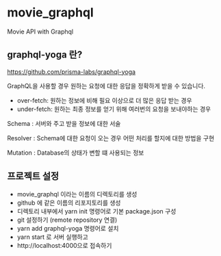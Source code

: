 # movie_graphql
Movie API with Graphql

## graphql-yoga 란?
https://github.com/prisma-labs/graphql-yoga

GraphQL을 사용할 경우 원하는 요청에 대한 응답을 정확하게 받을 수 있습니다.
- over-fetch: 원하는 정보에 비해 필요 이상으로 더 많은 응답 받는 경우
- under-fetch: 원하는 최종 정보를 얻기 위해 여러번의 요청을 보내야하는 경우

Schema
: 서버와 주고 받을 정보에 대한 서술

Resolver
: Schema에 대한 요청이 오는 경우 어떤 처리를 할지에 대한 방법을 구현

Mutation
: Database의 상태가 변할 떄 사용되는 정보

## 프로젝트 설정
- movie_graphql 이라는 이름의 디렉토리를 생성
- github 에 같은 이름의 리포지토리를 생성
- 디렉토리 내부에서 yarn init 명령어로 기본 package.json 구성
- git 설정하기 (remote repository 연결)
- yarn add graphql-yoga 명령어로 설치
- yarn start 로 서버 실행하고
- http://localhost:4000으로 접속하기